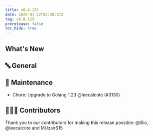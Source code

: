 ```yaml
---
title: v0.8.125
date: 2025-01-22T02:30:37Z
tag: v0.8.125
prerelease: false
toc_hide: true
---
```


## What's New
## 🔤 General
## 🧰 Maintenance

- Chore: Upgrade to Golang 1.23 @leecalcote (#3130)

## 👨🏽‍💻 Contributors

Thank you to our contributors for making this release possible:
@l5io, @leecalcote and MUzairS15

